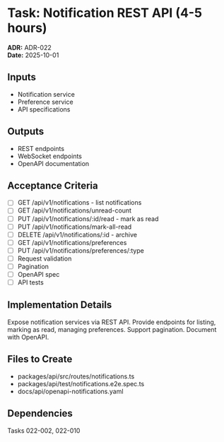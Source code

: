 # Task: Notification REST API (4-5 hours)
**ADR:** ADR-022  
**Date:** 2025-10-01

## Inputs
- Notification service
- Preference service
- API specifications

## Outputs
- REST endpoints
- WebSocket endpoints
- OpenAPI documentation

## Acceptance Criteria
- [ ] GET /api/v1/notifications - list notifications
- [ ] GET /api/v1/notifications/unread-count
- [ ] PUT /api/v1/notifications/:id/read - mark as read
- [ ] PUT /api/v1/notifications/mark-all-read
- [ ] DELETE /api/v1/notifications/:id - archive
- [ ] GET /api/v1/notifications/preferences
- [ ] PUT /api/v1/notifications/preferences/:type
- [ ] Request validation
- [ ] Pagination
- [ ] OpenAPI spec
- [ ] API tests

## Implementation Details
Expose notification services via REST API. Provide endpoints for listing, marking as read, managing preferences. Support pagination. Document with OpenAPI.

## Files to Create
- packages/api/src/routes/notifications.ts
- packages/api/test/notifications.e2e.spec.ts
- docs/api/openapi-notifications.yaml

## Dependencies
Tasks 022-002, 022-010